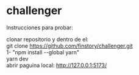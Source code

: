 # challenger
Instrucciones para probar: 

clonar repositorio y dentro de el:
<br>
git clone https://github.com/finstory/challenger.git
<br>
1- "npm install --global yarn"
<br>
yarn dev
<br>
abrir paguina local: http://127.0.0.1:5173/
